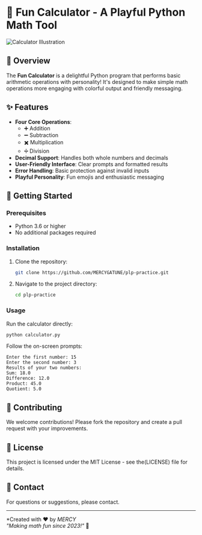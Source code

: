 # 🧮 Fun Calculator - A Playful Python Math Tool

![Calculator Illustration](https://img.icons8.com/color/96/000000/calculator.png) 

## 🌟 Overview
The **Fun Calculator** is a delightful Python program that performs basic arithmetic operations with personality! It's designed to make simple math operations more engaging with colorful output and friendly messaging.

## ✨ Features
- **Four Core Operations**:
  - ➕ Addition
  - ➖ Subtraction
  - ✖️ Multiplication
  - ➗ Division
- **Decimal Support**: Handles both whole numbers and decimals
- **User-Friendly Interface**: Clear prompts and formatted results
- **Error Handling**: Basic protection against invalid inputs
- **Playful Personality**: Fun emojis and enthusiastic messaging

## 🚀 Getting Started

### Prerequisites
- Python 3.6 or higher
- No additional packages required

### Installation
1. Clone the repository:
   ```bash
   git clone https://github.com/MERCYGATUNE/plp-practice.git
   ```
2. Navigate to the project directory:
   ```bash
   cd plp-practice
   ```

### Usage
Run the calculator directly:
```bash
python calculator.py
```

Follow the on-screen prompts:
```
Enter the first number: 15
Enter the second number: 3
Results of your two numbers:
Sum: 18.0
Difference: 12.0
Product: 45.0
Quotient: 5.0
```


## 🤝 Contributing
We welcome contributions! Please fork the repository and create a pull request with your improvements.

## 📜 License
This project is licensed under the MIT License - see the(LICENSE) file for details.

## 📧 Contact
For questions or suggestions, please contact.

---

*Created with ❤️ by *MERCY*  
*"Making math fun since 2023!"* 🎉
